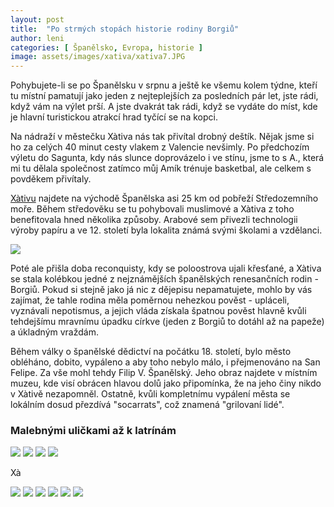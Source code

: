 ```yaml
---
layout: post
title:  "Po strmých stopách historie rodiny Borgiů"
author: leni
categories: [ Španělsko, Evropa, historie ]
image: assets/images/xativa/xativa7.JPG
---
```

Pohybujete-li se po Španělsku v srpnu a ještě ke všemu kolem týdne, kteří tu místní pamatují jako jeden z nejteplejších za posledních pár let, jste rádi, když vám na výlet prší. A jste dvakrát tak rádi, když se vydáte do míst, kde je hlavní turistickou atrakcí hrad tyčící se na kopci. 

Na nádraží v městečku Xàtiva nás tak přivítal drobný deštík. Nějak jsme si ho za celých 40 minut cesty vlakem z Valencie nevšimly. Po předchozím výletu do Sagunta, kdy nás slunce doprovázelo i ve stínu, jsme to s A., která mi tu dělala společnost zatímco můj Amík trénuje basketbal, ale celkem s povděkem přivítaly.

<a href="https://xativaturismo.com/">Xàtivu</a> najdete na východě Španělska asi 25 km od pobřeží Středozemního moře. Během středověku se tu pohybovali muslimové a Xàtiva z toho benefitovala hned několika způsoby. Arabové sem přivezli technologii výroby papíru a ve 12. století byla lokalita známá svými školami a vzdělanci.

<img src="/assets/images/xativa/xativa2.JPG">

Poté ale přišla doba reconquisty, kdy se poloostrova ujali křesťané, a Xàtiva se stala kolébkou jedné z nejznámějších španělských renesančních rodin - Borgiů. Pokud si stejně jako já nic z dějepisu nepamatujete, mohlo by vás zajímat, že tahle rodina měla poměrnou nehezkou pověst - upláceli, vyznávali nepotismus, a jejich vláda získala špatnou pověst hlavně kvůli tehdejšímu mravnímu úpadku církve (jeden z Borgiů to dotáhl až na papeže) a úkladným vraždám.

Během války o španělské dědictví na počátku 18. století, bylo město obléháno, dobito, vypáleno a aby toho nebylo málo, i přejmenováno na San Felipe.  Za vše mohl tehdy Filip V. Španělský. Jeho obraz najdete v místním muzeu, kde visí obrácen hlavou dolů jako připomínka, že na jeho činy nikdo v Xàtivě nezapomněl. Ostatně, kvůli kompletnímu vypálení města se lokálním dosud přezdívá "socarrats", což znamená "grilovaní lidé".

### Malebnými uličkami až k latrínám

<img src="/assets/images/xativa/xativa3.JPG">

<img src="/assets/images/xativa/xativa4.JPG">

<img src="/assets/images/xativa/xativa5.JPG">

<img src="/assets/images/xativa/xativa6.JPG">

Xà

<img src="/assets/images/xativa/xativa8.JPG">

<img src="/assets/images/xativa/xativa9.JPG">

<img src="/assets/images/xativa/xativa12.JPG">

<img src="/assets/images/xativa/xativa10.JPG">

<img src="/assets/images/xativa/xativa11.JPG">




<img src="/assets/images/xativa/xativa1.JPG">